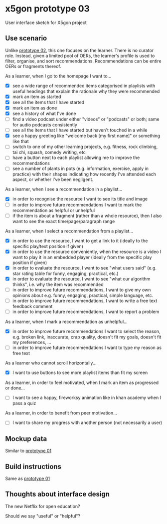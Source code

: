 # x5gon prototype 03

User interface sketch for X5gon project

## Use scenario

Unlike [prototype 02](https://github.com/stefankreitmayer/x5_02_trays), this one focuses on the learner. There is no curator role. Instead, given a limited pool of OERs, the learner's profile is used to filter, organise, and sort recommendations. Recommendations can be entire OERs or fragments thereof.

As a learner, when I go to the homepage I want to...
- [x] see a wide range of recommended items categorised in playlists with useful headings that explain the rationale why they were recommended
- [x] mark an item as started
- [x] see all the items that I have started
- [x] mark an item as done
- [x] see a history of what I've done
- [ ] find a video podcast under either "videos" or "podcasts" or both; same for audio podcasts consistently
- [ ] see all the items that I have started but haven't touched in a while
- [x] see a happy greeting like "welcome back [my first name]" or something like that
- [ ] switch to one of my other learning projects, e.g. fitness, rock climbing, tai chi, squash, comedy writing, etc
- [ ] have a button next to each playlist allowing me to improve the recommendations
- [ ] see a number of plants in pots (e.g. information, exercise, apply in practice) with their shapes indicating how recently I've attended each aspect, or whether I've been negligent.

As a learner, when I see a recommendation in a playlist...
- [x] in order to recognise the resource I want to see its title and image
- [ ] in order to improve future recommendations I want to mark the recommendation as helpful or unhelpful
- [ ] if the item is about a fragment (rather than a whole resource), then I also want to see the exact time/page/paragraph range

As a learner, when I select a recommendation from a playlist...
- [x] in order to use the resource, I want to get a link to it (ideally to the specific play/text position if given)
- [x] in order to use the resource conveniently, when the resource is a video I want to play it in an embedded player (ideally from the specific play position if given)
- [x] in order to evaluate the resource, I want to see "what users said" (e.g. star rating table for funny, engaging, practical, etc.)
- [x] in order to evaluate the resource, I want to see "what our algorithm thinks", i.e. why the item was recommended
- [ ] in order to improve future recommendations, I want to give my own opinions about e.g. funny, engaging, practical, simple language, etc.
- [ ] in order to improve future recommendations, I want to write a free text feedback comment
- [ ] in order to improve future recommendations, I want to report a problem

As a learner, when I mark a recommendation as unhelpful...
- [x] in order to improve future recommendations I want to select the reason, e.g. broken link, inaccurate, crap quality, doesn't fit my goals, doesn't fit my preferences, ...
- [ ] in order to improve future recommendations I want to type my reason as free text

As a learner who cannot scroll horizontally...
- [x] I want to use buttons to see more playlist items than fit my screen

As a learner, in order to feel motivated, when I mark an item as progressed or done...
- [ ] I want to see a happy, fireworksy animation like in khan academy when I pass a quiz

As a learner, in order to benefit from peer motivation...
- [ ] I want to share my progress with another person (not necessarily a user)


## Mockup data

Similar to [prototype 01](https://github.com/stefankreitmayer/x5_01_metacourse)

## Build instructions

Same as [prototype 01](https://github.com/stefankreitmayer/x5_01_metacourse)

## Thoughts about interface design

The new Netflix for open education?

Should we say "useful" or "helpful"?
